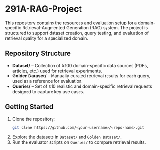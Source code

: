 # 291A-RAG-Project

This repository contains the resources and evaluation setup for a domain-specific Retrieval-Augmented Generation (RAG) system. The project is structured to support dataset creation, query testing, and evaluation of retrieval quality for a specialized domain.

## Repository Structure

- **Dataset/** – Collection of ≥100 domain-specific data sources (PDFs, articles, etc.) used for retrieval experiments.
- **Golden Dataset/** – Manually curated retrieval results for each query, used as a reference for evaluation.
- **Queries/** – Set of ≥10 realistic and domain-specific retrieval requests designed to capture key use cases.

## Getting Started

1. Clone the repository:
    ```bash
    git clone https://github.com/<your-username>/<repo-name>.git
    ```
2. Explore the datasets in `Dataset/` and `Golden Dataset/`.
3. Run the evaluator scripts on `Queries/` to compare retrieval results.

